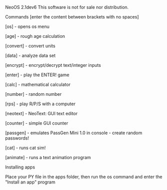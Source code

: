 NeoOS 2.1dev6
This software is not for sale nor distribution.

Commands [enter the content between brackets with no spaces]

[os] - opens os menu

[age] - rough age calculation

[convert] - convert units

[data] - analyze data set

[encrypt] - encrypt/decrypt text/integer inputs

[enter] - play the ENTER! game

[calc] - mathematical calculator

[number] - random number

[rps] - play R/P/S with a computer

[neotext] - NeoText: GUI text editor

[counter] - simple GUI counter

[passgen] - emulates PassGen Mini 1.0 in console - create random passwords!

[cat] - runs cat sim!

[animate] - runs a text animation program

Installing apps

Place your PY file in the apps folder, then
run the os command and enter the "Install an app" program


